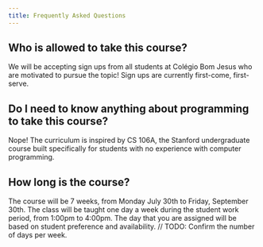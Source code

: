 ```yaml
---
title: Frequently Asked Questions
---
```


## Who is allowed to take this course?
We will be accepting sign ups from all students at Colégio Bom Jesus who are motivated to pursue the topic! Sign ups are currently first-come, first-serve.

## Do I need to know anything about programming to take this course? 
Nope! The curriculum is inspired by CS 106A, the Stanford undergraduate course built specifically for students with no experience with computer programming.

## How long is the course?
The course will be 7 weeks, from Monday July 30th to Friday, September 30th. The class will be taught one day a week during the student work period, from 1:00pm to 4:00pm. The day that you are assigned will be based on student preference and availability. // TODO:  Confirm the number of days per week.
